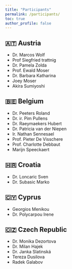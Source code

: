 ```yaml
---
title: "Participants"
permalink: /participants/
toc: true
author_profile: false
---
```



## 🇦🇹 Austria

* Dr. Marcos Wolf
* Prof Siegfried trattnig
* Dr. Pamela Zolda
* Prof. Ewald Moser
* Dr. Barbara Katharina
* Joey Moser
* Akira Sumiyoshi

## 🇧🇪 Belgium

* Dr. Peeters Roland
* Dr. ir. Pim Pullens
* Dr. Raeymaekers Hubert
* Dr. Patricia van der Niepen
* Ir. Nathan Sennesael
* Prof. Pieter De Visschere
* Prof. Charlotte Debbaut
* Marijn Speeckaert

## 🇭🇷 Croatia

* Dr. Loncaric Sven
* Dr. Subasic Marko

## 🇨🇾 Cyprus

* Georgios Menikou
* Dr. Polycarpou Irene

## 🇨🇿 Czech Republic

* Dr. Monika Dezortova
* Dr. Milan Hajek
* Dr. Janka Slatinská
* Tereza Dusilova
* Radek Galabov

